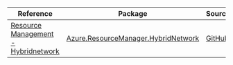 | Reference | Package | Source |
|---|---|---|
|[Resource Management - Hybridnetwork](resourcemanager.hybridnetwork-readme.md)|[Azure.ResourceManager.HybridNetwork](https://www.nuget.org/packages/Azure.ResourceManager.HybridNetwork)|[GitHub](https://github.com/Azure/azure-sdk-for-net/blob/main/sdk/hybridnetwork/Azure.ResourceManager.HybridNetwork)|
